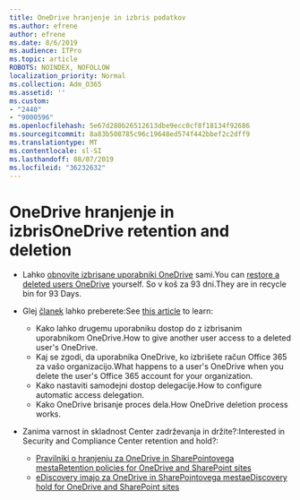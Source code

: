 ```yaml
---
title: OneDrive hranjenje in izbris podatkov
ms.author: efrene
author: efrene
ms.date: 8/6/2019
ms.audience: ITPro
ms.topic: article
ROBOTS: NOINDEX, NOFOLLOW
localization_priority: Normal
ms.collection: Adm_O365
ms.assetid: ''
ms.custom:
- "2440"
- "9000596"
ms.openlocfilehash: 5e67d280b26512613dbe9ecc0cf8f18134f92686
ms.sourcegitcommit: 8a83b508785c96c19648ed574f442bbef2c2dff9
ms.translationtype: MT
ms.contentlocale: sl-SI
ms.lasthandoff: 08/07/2019
ms.locfileid: "36232632"
---
```

# <a name="onedrive-retention-and-deletion"></a><span data-ttu-id="d0399-102">OneDrive hranjenje in izbris</span><span class="sxs-lookup"><span data-stu-id="d0399-102">OneDrive retention and deletion</span></span>

- <span data-ttu-id="d0399-103">Lahko [obnovite izbrisane uporabniki OneDrive](https://docs.microsoft.com/onedrive/restore-deleted-onedrive) sami.</span><span class="sxs-lookup"><span data-stu-id="d0399-103">You can [restore a deleted users OneDrive](https://docs.microsoft.com/onedrive/restore-deleted-onedrive) yourself.</span></span> <span data-ttu-id="d0399-104">So v koš za 93 dni.</span><span class="sxs-lookup"><span data-stu-id="d0399-104">They are in recycle bin for 93 Days.</span></span> 

- <span data-ttu-id="d0399-105">Glej [članek](https://docs.microsoft.com/onedrive/restore-deleted-onedrive) lahko preberete:</span><span class="sxs-lookup"><span data-stu-id="d0399-105">See [this article](https://docs.microsoft.com/onedrive/restore-deleted-onedrive) to learn:</span></span>
    - <span data-ttu-id="d0399-106">Kako lahko drugemu uporabniku dostop do z izbrisanim uporabnikom OneDrive.</span><span class="sxs-lookup"><span data-stu-id="d0399-106">How to give another user access to a deleted user's OneDrive.</span></span>
    - <span data-ttu-id="d0399-107">Kaj se zgodi, da uporabnika OneDrive, ko izbrišete račun Office 365 za vašo organizacijo.</span><span class="sxs-lookup"><span data-stu-id="d0399-107">What happens to a user's OneDrive when you delete the user's Office 365 account for your organization.</span></span>
    - <span data-ttu-id="d0399-108">Kako nastaviti samodejni dostop delegacije.</span><span class="sxs-lookup"><span data-stu-id="d0399-108">How to configure automatic access delegation.</span></span>
    - <span data-ttu-id="d0399-109">Kako OneDrive brisanje proces dela.</span><span class="sxs-lookup"><span data-stu-id="d0399-109">How OneDrive deletion process works.</span></span>

- <span data-ttu-id="d0399-110">Zanima varnost in skladnost Center zadrževanja in držite?:</span><span class="sxs-lookup"><span data-stu-id="d0399-110">Interested in Security and Compliance Center retention and hold?:</span></span>
    - [<span data-ttu-id="d0399-111">Pravilniki o hranjenju za OneDrive in SharePointovega mesta</span><span class="sxs-lookup"><span data-stu-id="d0399-111">Retention policies for OneDrive and SharePoint sites</span></span>](https://docs.microsoft.com/office365/securitycompliance/retention-policies?redirectSourcePath=%252farticle%252f5e377752-700d-4870-9b6d-12bfc12d2423#content-in-onedrive-accounts-and-sharepoint-sites)
    - [<span data-ttu-id="d0399-112">eDiscovery imajo za OneDrive in SharePointovega mesta</span><span class="sxs-lookup"><span data-stu-id="d0399-112">eDiscovery hold for OneDrive and SharePoint sites</span></span>](https://docs.microsoft.com/office365/securitycompliance/ediscovery-cases#step-4-place-content-locations-on-hold)



